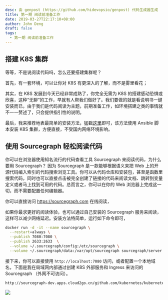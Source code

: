 ```yaml
---
desc: 由 genpost (https://github.com/hidevopsio/genpost) 代码生成器生成
title: 第一期 阅读前准备工作
date: 2019-03-27T22:17:10+08:00
author: John Deng
draft: false
tags:
  - 第一期 阅读前准备工作
---
```


## 搭建 K8S 集群

等等，不是说阅读代码吗，怎么还要搭建集群呢？

首先，有一套环境，可以让你对 K8S 有更深入的了解，而不是雾里看花；

其实，在 K8S 发展到今天已经非常成熟了，你完全无需为 K8S 的搭建感动恐惧或欣喜，这种“无聊”的工作，早就有人帮我们做好了。我们要做的就是看说明书一键安装而已，由于我们是代码阅读为主题，前期准备工作，如环境搭建之类的事情就不一一赘述了，只会提供指引性的说明。

最后，我来推荐地表最简单的安装方法，猛戳[这里](https://github.com/gjmzj/kubeasz)即可，该方法使用 Ansible 脚本安装 K8S 集群，方便直接，不受国内网络环境影响。

## 使用 Sourcegraph 轻松阅读代码

你可以在浏览器使用知名流行的代码查看工具 Sourcegraph 来阅读代码，为什么要用 Sourcegraph？ 因为 Sourcegraph 是一款能够根据语义来把 Web 上的开源代码编入索引的代码搜索浏览工具。你可以从代码仓库和安装包，甚至是函数里搜索代码，同时也可以直接点击被完全创建了链接的代码来阅读文档、跳转到变量定义或者马上找到可用的代码。总而言之，你可以在你的 Web 浏览器上完成这一切，而不需要配置任何编辑器。

你可以直接访问 <https://sourcegraph.com> 在线阅读，

如果你最求更好的阅读体验，也可以通过自己安装的 Sourcegraph 服务来阅读，这样可以减少网络延迟。安装方法特简单，运行如下命令即可，

```bash
docker run -d -it --name sourcegraph \
  --restart=always \
  --publish 7080:7080 \
  --publish 2633:2633  \
  --volume ~/.sourcegraph/config:/etc/sourcegraph \
  --volume ~/.sourcegraph/data:/var/opt/sourcegraph sourcegraph/server:3.2.0
```

接下来，你可以直接使用 `http://localhost:7080` 访问，或者配置一个本地域名，下面是我在局域网内部通过创建 K8S 外部服务和 Ingress 来访问的Sourcegraph （外网不可访问）。

```bash
http://sourcegraph-dev.apps.cloud2go.cn/github.com/kubernetes/kubernetes
```

![](../2019-04-02-21-14-56.png)